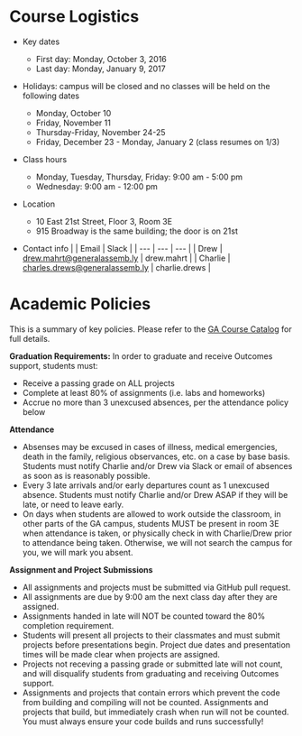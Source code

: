 # Course Logistics

- Key dates
  - First day: Monday, October 3, 2016
  - Last day: Monday, January 9, 2017


- Holidays: campus will be closed and no classes will be held on the following dates
  - Monday, October 10
  - Friday, November 11
  - Thursday-Friday, November 24-25
  - Friday, December 23 - Monday, January 2 (class resumes on 1/3)


- Class hours
  - Monday, Tuesday, Thursday, Friday: 9:00 am - 5:00 pm
  - Wednesday: 9:00 am - 12:00 pm


- Location
  - 10 East 21st Street, Floor 3, Room 3E
  - 915 Broadway is the same building; the door is on 21st


- Contact info
  | | Email | Slack |
  | --- | --- | --- |
  | Drew | drew.mahrt@generalassemb.ly | drew.mahrt |
  | Charlie | charles.drews@generalassemb.ly | charlie.drews |


# Academic Policies

This is a summary of key policies. Please refer to the [GA Course Catalog](https://ga-core.s3.amazonaws.com/cms/files/files/000/004/365/original/GA_Catalog-NYC_v1v6_20160910_bvm.pdf#page=19) for full details.


**Graduation Requirements:** In order to graduate and receive Outcomes support, students must:
- Receive a passing grade on ALL projects
- Complete at least 80% of assignments (i.e. labs and homeworks)
- Accrue no more than 3 unexcused absences, per the attendance policy below


**Attendance**
  - Absenses may be excused in cases of illness, medical emergencies, death in the family, religious observances, etc. on a case by base basis. Students must notify Charlie and/or Drew via Slack or email of absences as soon as is reasonably possible.
  - Every 3 late arrivals and/or early departures count as 1 unexcused absence. Students must notify Charlie and/or Drew ASAP if they will be late, or need to leave early.
  - On days when students are allowed to work outside the classroom, in other parts of the GA campus, students MUST be present in room 3E when attendance is taken, or physically check in with Charlie/Drew prior to attendance being taken. Otherwise, we will not search the campus for you, we will mark you absent.


**Assignment and Project Submissions**
- All assignments and projects must be submitted via GitHub pull request.
- All assignments are due by 9:00 am the next class day after they are assigned.
- Assignments handed in late will NOT be counted toward the 80% completion requirement.
- Students will present all projects to their classmates and must submit projects before presentations begin. Project due dates and presentation times will be made clear when projects are assigned. 
- Projects not receving a passing grade or submitted late will not count, and will disqualify students from graduating and receiving Outcomes support.
- Assignments and projects that contain errors which prevent the code from building and compiling will not be counted. Assignments and projects that build, but immediately crash when run will not be counted. You must always ensure your code builds and runs successfully!
